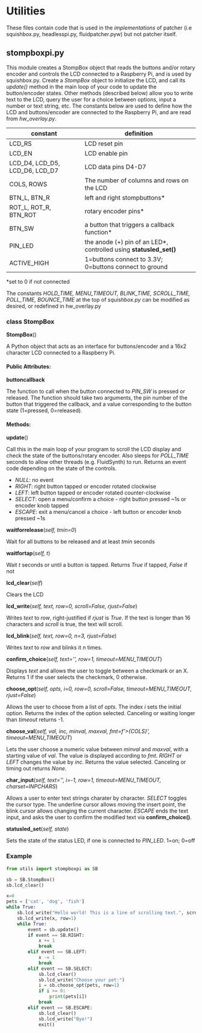 # Utilities

These files contain code that is used in the _implementations_ of patcher (i.e squishbox.py, headlesspi.py, fluidpatcher.pyw) but not patcher itself.

## stompboxpi.py

This module creates a StompBox object that reads the buttons and/or rotary encoder and controls the LCD connected to a Raspberry Pi, and is used by squishbox.py. Create a _StompBox_ object to initialize the LCD, and call its _update()_ method in the main loop of your code to update the button/encoder states. Other methods (described below) allow you to write text to the LCD, query the user for a choice between options, input a number or text string, etc. The constants below are used to define how the LCD and buttons/encoder are connected to the Raspberry Pi, and are read from _hw_overlay.py_.

constant                       | definition
-------------------------------|--------------------------------
LCD_RS                         | LCD reset pin
LCD_EN                         | LCD enable pin
LCD_D4, LCD_D5, LCD_D6, LCD_D7 | LCD data pins D4-D7
COLS, ROWS                     | The number of columns and rows on the LCD
BTN_L, BTN_R                   | left and right stompbuttons*
ROT_L, ROT_R, BTN_ROT          | rotary encoder pins*
BTN_SW                         | a button that triggers a callback function*
PIN_LED                        | the anode (+) pin of an LED*, controlled using **statusled_set()**
ACTIVE_HIGH                    | 1=buttons connect to 3.3V; 0=buttons connect to ground

*set to 0 if not connected  

The constants _HOLD_TIME, MENU_TIMEOUT, BLINK_TIME, SCROLL_TIME, POLL_TIME, BOUNCE_TIME_ at the top of _squishbox.py_ can be modified as desired, or redefined in hw_overlay.py

### class StompBox

**StompBox**()

A Python object that acts as an interface for buttons/encoder and a 16x2 character LCD connected to a Raspberry Pi.

#### Public Attributes:

**buttoncallback**

The function to call when the button connected to _PIN_SW_ is pressed or released. The function should take two arguments, the pin number of the button that triggered the callback, and a value corresponding to the button state (1=pressed, 0=released).

#### Methods:

**update**()

Call this in the main loop of your program to scroll the LCD display and check the state of the buttons/rotary encoder. Also sleeps for _POLL_TIME_ seconds to allow other threads (e.g. FluidSynth) to run. Returns an event code depending on the state of the controls.
- _NULL_: no event
- _RIGHT_: right button tapped or encoder rotated clockwise
- _LEFT_: left button tapped or encoder rotated counter-clockwise
- _SELECT_: open a menu/confirm a choice - right button pressed ~1s or encoder knob tapped
- _ESCAPE_: exit a menu/cancel a choice - left button or encoder knob pressed ~1s

**waitforrelease**(_self, tmin=0_)

Wait for all buttons to be released and at least _tmin_ seconds

**waitfortap**(_self, t_)

Wait _t_ seconds or until a button is tapped. Returns _True_ if tapped, _False_ if not

**lcd_clear**(_self_)

Clears the LCD

**lcd_write**(_self, text, row=0, scroll=False, rjust=False_)

Writes _text_ to _row_, right-justified if _rjust_ is _True_. If the text is longer than 16 characters and _scroll_ is true, the text will scroll.

**lcd_blink**(_self, text, row=0, n=3, rjust=False_)

Writes _text_ to _row_ and blinks it _n_ times.

**confirm_choice**(_self, text='', row=1, timeout=MENU_TIMEOUT_)

Displays _text_ and allows the user to toggle between a checkmark or an X. Returns 1 if the user selects the checkmark, 0 otherwise.

**choose_opt**(_self, opts, i=0, row=0, scroll=False, timeout=MENU_TIMEOUT, rjust=False_)

Allows the user to choose from a list of _opts_. The index _i_ sets the initial option. Returns the index of the option selected. Canceling or waiting longer than _timeout_ returns -1. 

**choose_val**(_self, val, inc, minval, maxval, fmt=f'>{COLS}', timeout=MENU_TIMEOUT_)

Lets the user choose a numeric value between _minval_ and _maxval_, with a starting value of _val_. The value is displayed according to _fmt_. _RIGHT_ or _LEFT_ changes the value by _inc_. Returns the value selected. Canceling or timing out returns _None_.

**char_input**(_self, text='', i=-1, row=1, timeout=MENU_TIMEOUT, charset=INPCHARS_)

Allows a user to enter text strings charater by character. _SELECT_ toggles the cursor type. The underline cursor allows moving the insert point, the blink cursor allows changing the current character. _ESCAPE_ ends the text input, and asks the user to confirm the modified text via **confirm_choice()**.

**statusled_set**(_self, state_)

Sets the state of the status LED, if one is connected to _PIN_LED_. 1=on; 0=off

### Example

```python
from utils import stompboxpi as SB

sb = SB.StompBox()
sb.lcd_clear()

x=0
pets = ['cat', 'dog', 'fish']
while True:
    sb.lcd_write("Hello world! This is a line of scrolling text.", scroll=True)
    sb.lcd_write(x, row=1)
    while True:
        event = sb.update()
        if event == SB.RIGHT:
            x += 1
            break
        elif event == SB.LEFT:
            x -= 1
            break
        elif event == SB.SELECT:
            sb.lcd_clear()
            sb.lcd_write("Choose your pet:")
            i = sb.choose_opt(pets, row=1)
            if i >= 0:
                print(pets[i])
            break
        elif event == SB.ESCAPE:
            sb.lcd_clear()
            sb.lcd_write("Bye!")
            exit()
```
